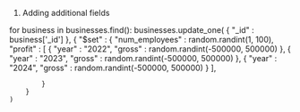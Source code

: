 1. Adding additional fields 

for business in businesses.find():
    businesses.update_one(
        { "_id" : business['_id'] },
        {
            "$set" : { 
                "num_employees" : random.randint(1, 100),
                "profit" : [
                    { "year" : "2022", "gross" : random.randint(-500000, 500000) },
                    { "year" : "2023", "gross" : random.randint(-500000, 500000) },
                    { "year" : "2024", "gross" : random.randint(-500000, 500000) }
                ],

            } 
        }
    )